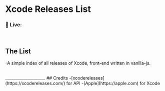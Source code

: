 # Xcode Releases List

### 🚀 Live:

<br>

## The List

-A simple index of all releases of Xcode, front-end written in vanilla-js.

<br>
____________________
## Credits
-[xcodereleases](https://xcodereleases.com/) for API
-[Apple](https://apple.com) for Xcode
